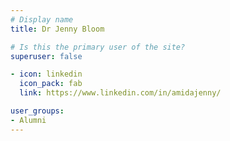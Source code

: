 ```yaml
---
# Display name
title: Dr Jenny Bloom

# Is this the primary user of the site?
superuser: false

- icon: linkedin
  icon_pack: fab
  link: https://www.linkedin.com/in/amidajenny/

user_groups:
- Alumni
---
```

